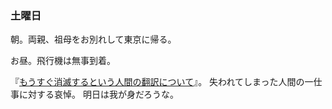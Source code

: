 ### 土曜日

朝。両親、祖母をお別れして東京に帰る。

お昼。飛行機は無事到着。

『[もうすぐ消滅するという人間の翻訳について](https://note.com/aki0309/n/n1f05cb496913)』。
失われてしまった人間の一仕事に対する哀悼。
明日は我が身だろうな。